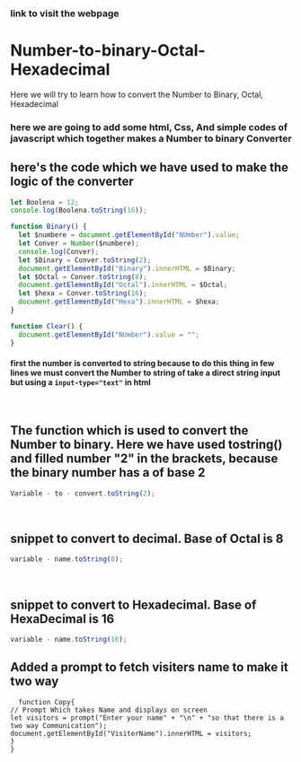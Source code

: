 ### link to visit the webpage

<link href="https://shaik-mohd-huzaifa.github.io/Number-to-binary-Octal-Hexadecimal/">

# Number-to-binary-Octal-Hexadecimal

Here we will try to learn how to convert the Number to Binary, Octal, Hexadecimal

### here we are going to add some html, Css, And simple codes of javascript which together makes a Number to binary Converter

## here's the code which we have used to make the logic of the converter

```javascript
let Boolena = 12;
console.log(Boolena.toString(16));

function Binary() {
  let $numbere = document.getElementById("NUmber").value;
  let Conver = Number($numbere);
  console.log(Conver);
  let $Binary = Conver.toString(2);
  document.getElementById("Binary").innerHTML = $Binary;
  let $Octal = Conver.toString(8);
  document.getElementById("Octal").innerHTML = $Octal;
  let $hexa = Conver.toString(16);
  document.getElementById("Hexa").innerHTML = $hexa;
}

function Clear() {
  document.getElementById("NUmber").value = "";
}
```

#### first the number is converted to string because to do this thing in few lines we must convert the Number to string of take a direct string input but using a <code>input-type="text"</code> in html

<br>

## The function which is used to convert the Number to binary. Here we have used tostring() and filled number "2" in the brackets, because the binary number has a of base 2

```javascript
Variable - to - convert.toString(2);
```

<br>

## snippet to convert to decimal. Base of Octal is 8

```javascript
variable - name.toString(8);
```

<br>

## snippet to convert to Hexadecimal. Base of HexaDecimal is 16

```javascript
variable - name.toString(16);
```

## Added a prompt to fetch visiters name to make it two way

```javascript{
  function Copy{
// Prompt Which takes Name and displays on screen
let visitors = prompt("Enter your name" + "\n" + "so that there is a two way Communication");
document.getElementById("VisiterName").innerHTML = visitors;
}
}
```
